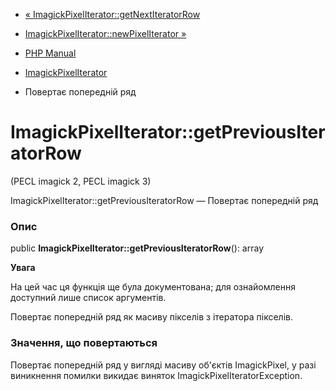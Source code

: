 - [«
ImagickPixelIterator::getNextIteratorRow](imagickpixeliterator.getnextiteratorrow.md)
- [ImagickPixelIterator::newPixelIterator
»](imagickpixeliterator.newpixeliterator.md)

- [PHP Manual](index.md)
- [ImagickPixelIterator](class.imagickpixeliterator.md)
- Повертає попередній ряд

# ImagickPixelIterator::getPreviousIteratorRow

(PECL imagick 2, PECL imagick 3)

ImagickPixelIterator::getPreviousIteratorRow — Повертає попередній ряд

### Опис

public **ImagickPixelIterator::getPreviousIteratorRow**(): array

**Увага**

На цей час ця функція ще була документована; для
ознайомлення доступний лише список аргументів.

Повертає попередній ряд як масиву пікселів з ітератора пікселів.

### Значення, що повертаються

Повертає попередній ряд у вигляді масиву об'єктів ImagickPixel, у разі
виникнення помилки викидає виняток
ImagickPixelIteratorException.
